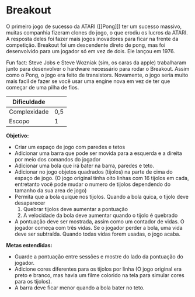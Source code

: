 # Breakout

O primeiro jogo de sucesso da ATARI ([[Pong]]) ter um sucesso massivo, muitas companhia fizeram clones do jogo, o que erodiu os lucros da ATARI. A resposta deles foi fazer mais jogos inovadores para ficar na frente da competição. Breakout foi um descendente direto de pong, mas foi desenvolvido para um jogador só em vez de dois. Ele lançou em 1976.

Fun fact: Steve Jobs e Steve Wozniak (sim, os caras da apple) trabalharam junto para desenvolver o hardware necessário para rodar o Breakout. Assim como o Pong, o jogo era feito de transistors. Novamente, o jogo seria muito mais facil de fazer se você usar uma engine nova em vez de ter que começar de uma pilha de fios.

| Dificuldade  |     |
| ------------ | --- |
| Complexidade | 0,5 |
| Escopo       | 1   |
**Objetivo:**

- Criar um espaço de jogo com paredes e tetos
- Adicionar uma barra que pode ser movida para a esquerda e a direita por meio dos comandos do jogador
- Adicionar uma bola que irá bater na barra, paredes e teto.
- Adicionar no jogo objetos quadrados (tijolos) na parte de cima do espaço de jogo. (O jogo original tinha oito linhas com 16 tijolos em cada, entretanto você pode mudar o numero de tijolos dependendo do tamanho da sua area de jogo)
- Permita que a bola quique nos tijolos. Quando a bola quica, o tijolo deve desaparecer
  1. Quebrar tijolos deve aumentar a pontuação
  2. A velocidade da bola deve aumentar quando o tijolo é quebrado
- A pontuação deve ser mostrada, assim como um contador de vidas. O jogador começa com três vidas. Se o jogador perder a bola, uma vida deve ser subtraída. Quando todas vidas forem usadas, o jogo acaba.

**Metas estendidas:**

- Guarde a pontuação entre sessões e mostre do lado da pontuação do jogador.
- Adicione cores diferentes para os tijolos por linha (O jogo original era preto e branco, mas havia um filme colorido na tela para simular cores para os tijolos).
- A barra deve ficar menor quando a bola bater no teto.
